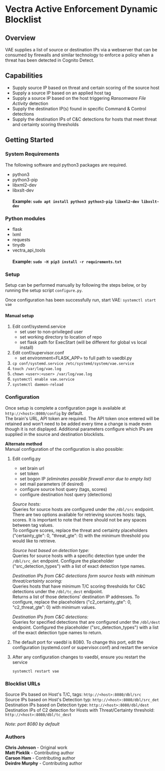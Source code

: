 # Vectra Active Enforcement Dynamic Blocklist
## Overview
VAE supplies a list of source or destination IPs via a webserver that can be consumed 
by firewalls and similar technology to enforce a policy when a threat has been detected 
in Cognito Detect.  
  
## Capabilities
* Supply source IP based on threat and certain scoring of the source host
* Supply a source IP based on an applied host tag
* Supply a source IP based on the host triggering *Ransomware File Activity* detection
* Supply the destination IP(s) found in specific Command & Control detections
* Supply the destination IPs of C&C detections for hosts that meet threat and certainty scoring thresholds  
  
## Getting Started

### System Requirements
The following software and python3 packages are required.

* python3
* python3-pip
* libxml2-dev
* libxslt-dev  
  #### Example: ```sudo apt install python3 python3-pip libxml2-dev libxslt-dev```
  
### Python modules
* flask
* lxml
* requests
* tinydb
* vectra\_api\_tools  
  #### Example: ```sudo -H pip3 install -r requirements.txt```  
  
  
### Setup
Setup can be performed manually by following the steps below, or by running the setup
script ```configure.py```.

Once configuration has been successfully run, start VAE:
    ```
    systemctl start vae
    ```  
  
#### Manual setup
1. Edit conf/systemd.service
    - set user to non-privileged user
    - set working directory to location of repo
    - set flask path for ExecStart (will be different for global vs local install)
2.  Edit conf/supervisor.conf
    - set environment=FLASK_APP= to full path to vaedbl.py
3. ```cp conf/systemd.service /etc/systemd/system/vae.service```
4. ```touch /var/log/vae.log```
5. ```chown <user>:<user> /var/log/vae.log```   
6. ```systemctl enable vae.service```
7. ```systemctl daemon-reload```  

### Configuration
Once setup is complete a configuration page is available at ```http://<host>:8080/config```
by default.  
The brain's URL, API token are required.  The API token once entered will be 
retained and won't need to be added every time a change is made even though it is not 
displayed.  Additional parameters configure
which IPs are supplied in the source and destination blocklists.  

**Alternate method**  
Manual configuration of the configuration is also possible:
1. Edit config.py
    - set brain url
    - set token
    - set bogon IP *(eliminates possible firewall error due to empty list)*
    - set mail parameters (if desired)
    - configure source host query (tags, scores)
    - configure destination host query (detections)  

    *Source hosts:*   
    Queries for source hosts are configured under the ```/dbl/src``` endpoint.
    There are two options available for retrieving sources hosts: tags, scores.
    It is important to note that there should not be any spaces between tag values.  
    To configure scores, replace the threat and certainty placeholders ("certainty_gte": 0,
    "threat_gte": 0) with the minimum threshold you would like to retrieve.
    
    *Source host based on detection type:*  
    Queries for source hosts with a specific detection type under the ```/dbl/src_det``` endpoint.
    Configure the placeholder ("src_detection_types") with a list of exact detection type names.
   
    *Destination IPs from C&C detections form source hosts with minimum threat/certainty scoring:*  
    Queries hosts that have minimum T/C scoring thresholds for C&C detections under the ```/dbl/tc_dest``` endpoint.  
    Returns a list of those detections' destination IP addresses.  To configure, replace the placeholders 
    ("c2_certainty_gte": 0, "c2_threat_gte": 0) with minimum values.

    *Destination IPs from C&C detections:*   
    Queries for specified detections that are configured under the ```/dbl/dest``` endpoint. 
    Configured the placeholder ("src_detection_types") with a list of the exact detection type names to return.  
   
2. The default port for vaedbl is 8080. To change this port, edit the configuration 
(systemd.conf or supervisor.conf) and restart the service  

3. After any configuration changes to vaedbl, ensure you restart the service  
    ```
    systemctl restart vae
    ```  
   
### Blocklist URLs
Source IPs based on Host's T/C, tags: ```http://<host>:8080/dbl/src```  
Source IPs based on Host's Detection typ: ```http://<host>:8080/dbl/src_det```  
Destination IPs based on Detection type: ```http://<host>:8080/dbl/dest```  
Destination IPs of C2 detection for Hosts with Threat/Certainty threshold: ```http://<host>:8080/dbl/tc_dest```  

*Note: port 8080 by default*  

### Authors

**Chris Johnson** - Original work  
**Matt Pieklik** - Contributing author  
**Carson Ham** - Contributing author  
**Deirdre Murphy** - Contributing author  
